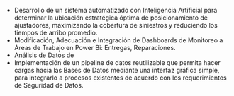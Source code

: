 
- Desarrollo de un sistema automatizado con Inteligencia Artificial para determinar la ubicación estratégica óptima de posicionamiento de ajustadores, maximizando la cobertura de siniestros y reduciendo los tiempos de arribo promedio.
- Modificación, Adecuación e Integración de Dashboards de Monitoreo a Áreas de Trabajo en Power Bi: Entregas, Reparaciones.
- Análisis de Datos de 
- Implementación de un pipeline de datos reutilizable que permita hacer cargas hacia las Bases de Datos mediante una interfaz gráfica simple, para integrarlo a procesos existentes de acuerdo con los requerimientos de Seguridad de Datos.